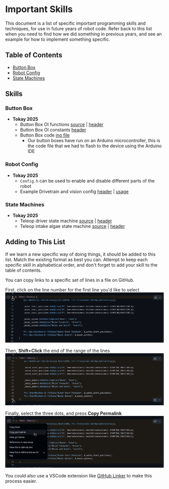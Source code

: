 # Important Skills
This document is a list of specific important programming skills and techniques, for use in future years of robot code. Refer back to this list when you need to find how we did something in previous years, and see an example for how to implement something specific.

## Table of Contents
- [Button Box](#button-box)
- [Robot Config](#robot-config)
- [State Machines](#state-machines)

## Skills
### Button Box
- **Tokay 2025**
    - Button Box OI functions [source](https://github.com/FRC-Team3484/X25_RobotCode/blob/09dda19890cdd19e2e039991c6f7a0a076bc50f4/src/main/cpp/OI.cpp#L40-L75) | [header](https://github.com/FRC-Team3484/X25_RobotCode/blob/09dda19890cdd19e2e039991c6f7a0a076bc50f4/src/main/include/OI.h#L41-L64)
    - Button Box OI constants [header](https://github.com/FRC-Team3484/X25_RobotCode/blob/09dda19890cdd19e2e039991c6f7a0a076bc50f4/src/main/include/Constants.h#L258-L280)
    - Button Box code [ino file](https://github.com/FRC-Team3484/X25_RobotCode/blob/09dda19890cdd19e2e039991c6f7a0a076bc50f4/buttonbox/buttonbox.ino)
        - Our button boxes have run on an Arduino microcontroller, this is the code file that we had to flash to the device using the Arduino IDE

### Robot Config
- **Tokay 2025**
    - `Config.h` can be used to enable and disable different parts of the robot
    - Example Drivetrain and vision config [header](https://github.com/FRC-Team3484/X25_RobotCode/blob/09dda19890cdd19e2e039991c6f7a0a076bc50f4/src/main/include/Config.h#L1-L7) | [usage](https://github.com/FRC-Team3484/X25_RobotCode/blob/09dda19890cdd19e2e039991c6f7a0a076bc50f4/src/main/include/Robot.h#L81-L92)

### State Machines
- **Tokay 2025**
    - Teleop driver state machine [source](https://github.com/FRC-Team3484/X25_RobotCode/blob/09dda19890cdd19e2e039991c6f7a0a076bc50f4/src/main/cpp/Robot.cpp#L93-L133) | [header](https://github.com/FRC-Team3484/X25_RobotCode/blob/09dda19890cdd19e2e039991c6f7a0a076bc50f4/src/main/include/Robot.h#L206-L213)
    - Teleop intake algae state machine [source](https://github.com/FRC-Team3484/X25_RobotCode/blob/09dda19890cdd19e2e039991c6f7a0a076bc50f4/src/main/cpp/commands/teleop/TeleopIntakeAlgaeCommand.cpp#L24-L86) | [header](https://github.com/FRC-Team3484/X25_RobotCode/blob/09dda19890cdd19e2e039991c6f7a0a076bc50f4/src/main/include/commands/teleop/TeleopIntakeAlgaeCommand.h#L50-L51)

## Adding to This List
If we learn a new specific way of doing things, it should be added to this list. Match the existing format as best you can. Attempt to keep each specific skill in alphabetical order, and don't forget to add your skill to the table of contents.

You can copy links to a specific set of lines in a file on GitHub.

First, click on the line number for the first line you'd like to select
![Click the first line that you'd like to select](images/importantskills_selectlines_1.png)

Then, **Shift+Click** the end of the range of the lines
![Shift+Click the end of the range of the lines](images/importantskills_selectlines_2.png)

Finally, select the three dots, and press **Copy Permalink**
![Click the three dots, then Copy Permalink](images/importantskills_selectlines_3.png)

You could also use a VSCode extension like [GitHub Linker](https://marketplace.visualstudio.com/items?itemName=gimenete.github-linker) to make this process easier.